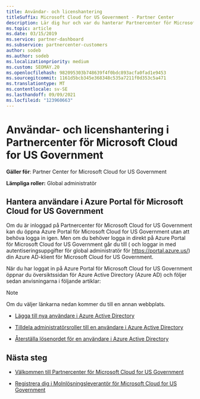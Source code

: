 ```yaml
---
title: Användar- och licenshantering
titleSuffix: Microsoft Cloud for US Government - Partner Center
description: Lär dig hur och var du hanterar Partnercenter för Microsoft Cloud for US Government partner, kunder och licenser samt lösenordsåterställningar.
ms.topic: article
ms.date: 03/15/2019
ms.service: partner-dashboard
ms.subservice: partnercenter-customers
author: sodeb
ms.author: sodeb
ms.localizationpriority: medium
ms.custom: SEOMAY.20
ms.openlocfilehash: 982095303b748639f4f0bdc893acfa0fad1e9453
ms.sourcegitcommit: 1161d5bcb345e368348c535a7211f0d353c5a471
ms.translationtype: MT
ms.contentlocale: sv-SE
ms.lasthandoff: 09/09/2021
ms.locfileid: "123960663"
---
```

# <a name="user-and-license-management-in-partner-center-for-microsoft-cloud-for-us-government"></a>Användar- och licenshantering i Partnercenter för Microsoft Cloud for US Government

**Gäller för**: Partner Center for Microsoft Cloud for US Government

**Lämpliga roller:** Global administratör

## <a name="how-to-manage-users-in-the-azure-portal-for-microsoft-cloud-for-us-government"></a>Hantera användare i Azure Portal för Microsoft Cloud for US Government

Om du är inloggad på Partnercenter för Microsoft Cloud for US Government kan du öppna Azure Portal för Microsoft Cloud for US Government utan att behöva logga in igen. Men om du behöver logga in direkt på Azure Portal för Microsoft Cloud for US Government går du till ( och loggar in med autentiseringsuppgifter för global administratör för https://portal.azure.us/) din Azure AD-klient för Microsoft Cloud for US Government.

När du har loggat in på Azure Portal för Microsoft Cloud for US Government öppnar du översiktssidan för Azure Active Directory (Azure AD) och följer sedan anvisningarna i följande artiklar:

> [!NOTE]  
> Om du väljer länkarna nedan kommer du till en annan webbplats. 

- [Lägga till nya användare i Azure Active Directory](/azure/active-directory/active-directory-users-create-azure-portal)

- [Tilldela administratörsroller till en användare i Azure Active Directory](/azure/active-directory/active-directory-users-assign-role-azure-portal)

- [Återställa lösenordet för en användare i Azure Active Directory](/azure/active-directory/active-directory-users-reset-password-azure-portal)

## <a name="next-steps"></a>Nästa steg

- [Välkommen till Partnercenter för Microsoft Cloud for US Government](partner-center-for-microsoft-us-govt-cloud.md)

- [Registrera dig i Molnlösningsleverantör för Microsoft Cloud for US Government](enroll-in-csp-for-microsoft-us-govt-cloud.md)